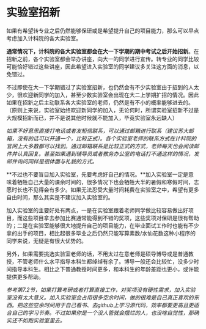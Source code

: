 # 实验室招新

如果有希望转专业之后仍然能够保研或是希望提升自己的项目能力，那么可以早点考虑加入计科院的各大实验室。

**通常情况下，计科院的各大实验室都会在大一下学期的期中考试之后开始招新**。在招新之前，各个实验室都会举办讲座，向大一的同学进行宣传。转专业的同学比较可能恰好错过这些讲座，因此希望进入实验室的同学建议多关注这方面的消息，以免错过。

不过即使在大一下学期错过了实验室招新，也仍然会有不少实验室由于招到的人太少，很欢迎新同学的加入，甚至少数实验室会出现在大二上学期扩招的情况。因此如果在招新之后主动联系各大实验室的老师，仍然是有不小的概率能够进去的。（原则上来说，实验室始终欢迎新同学的加入，无论何时，所谓实验室招新不过是大规模招新而已，并不是说其他时候就不能加入，毕竟实验室永远缺人）

*如果不好意思直接打电话或者发短信联系，可以通过邮箱进行联系（建议苏大邮箱，没有的话可以开通一个，比较正式）。各个实验室老师的联系方式在计科院的官网上大多数都可以找到。通过邮箱联系是比较正式的方式，老师每天也会阅读邮件并认真回复。甚至如果遇到辅导员或者教务办公室的电话打不通这样的情况，发邮件询问同样是很体面与礼貌的方式。*

**不过也不要盲目加入实验室，先要考虑好自己的情况。**加入实验室一定是意味着牺牲自己大量的课余时间的，很多情况下也会牺牲大半的暑假和寒假时间，志愿时长也不见得会有多少。如果无法忍受大量时间耗费在实验室之中，希望有更多自由时间，那么其实是不建议加入实验室的。

加入实验室的主要好处有两点，一是在实验室跟着老师同学做比较容易做出好项目，而这些项目拿去参加比赛通常能得到不错的奖项，这些奖项对保研是很有帮助的；二是在实验室能够很大地提升自己的项目能力，在毕业面试工作时也能有不少拿的出手的项目，相比起很多毕业之后仍然只能写算素数/水仙花数这种小程序的同学来说，无疑是有很大优势的。

另外，如果需要挑选实验室老师的话，不用太过在意老师是硕导博导或是普通教授，不管老师什么水平指导本科生都绰绰有余了。博导一般还会比较忙，没多少时间指导本科生。相比之下普通教授时间更多，和本科生的年龄差距也更小，或许能提供更多帮助。

*参考第7.2节，如果打算考研或者打算直接工作，对奖项没有硬性需求，加入实验室没有太大意义。加入实验室会占用很多空余时间，做的很难是自己真正喜欢的东西。把这些空余时间用于自己看书、去github上学习源代码，效率都要更高且更适合自己的学习节奏。不过如果你是一个没人管就会摆烂的人，也没啥自觉性，那确实还不如跑实验室里去。*